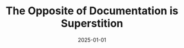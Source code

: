 ---
title: "The Opposite of Documentation is Superstition"
date: "2025-01-01"
linkUrl: "https://buttondown.com/hillelwayne/archive/the-opposite-of-documentation-is-superstition/?ref=rogerwong.me"
linkSource: "Hillel Wayne"
---
